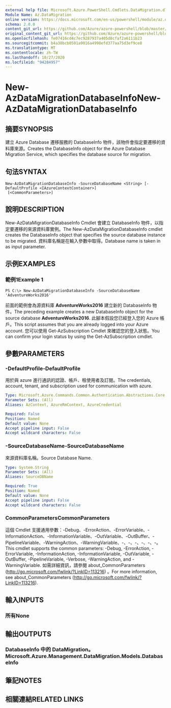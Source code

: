 ```yaml
---
external help file: Microsoft.Azure.PowerShell.Cmdlets.DataMigration.dll-Help.xml
Module Name: Az.DataMigration
online version: https://docs.microsoft.com/en-us/powershell/module/az.datamigration/New-AzDataMigrationDatabaseInfo
schema: 2.0.0
content_git_url: https://github.com/Azure/azure-powershell/blob/master/src/DataMigration/DataMigration/help/New-AzDataMigrationDatabaseInfo.md
original_content_git_url: https://github.com/Azure/azure-powershell/blob/master/src/DataMigration/DataMigration/help/New-AzDataMigrationDatabaseInfo.md
ms.openlocfilehash: fe07416cd4c7ec9287937a405d8cfaf2a6111b23
ms.sourcegitcommit: b4a38bcb0501a9016a4998efd377aa75d3ef9ce8
ms.translationtype: MT
ms.contentlocale: zh-TW
ms.lasthandoff: 10/27/2020
ms.locfileid: "94284957"
---
```

# <span data-ttu-id="a29fd-101">New-AzDataMigrationDatabaseInfo</span><span class="sxs-lookup"><span data-stu-id="a29fd-101">New-AzDataMigrationDatabaseInfo</span></span>

## <span data-ttu-id="a29fd-102">摘要</span><span class="sxs-lookup"><span data-stu-id="a29fd-102">SYNOPSIS</span></span>
<span data-ttu-id="a29fd-103">建立 Azure Database 遷移服務的 DatabaseInfo 物件，該物件會指定要遷移的資料庫來源。</span><span class="sxs-lookup"><span data-stu-id="a29fd-103">Creates the DatabaseInfo object for the Azure Database Migration Service, which specifies the database source for migration.</span></span>

## <span data-ttu-id="a29fd-104">句法</span><span class="sxs-lookup"><span data-stu-id="a29fd-104">SYNTAX</span></span>

```
New-AzDataMigrationDatabaseInfo -SourceDatabaseName <String> [-DefaultProfile <IAzureContextContainer>]
 [<CommonParameters>]
```

## <span data-ttu-id="a29fd-105">說明</span><span class="sxs-lookup"><span data-stu-id="a29fd-105">DESCRIPTION</span></span>
<span data-ttu-id="a29fd-106">New-AzDataMigrationDatabaseInfo Cmdlet 會建立 DatabaseInfo 物件，以指定要遷移的來源資料庫實例。</span><span class="sxs-lookup"><span data-stu-id="a29fd-106">The New-AzDataMigrationDatabaseInfo cmdlet creates the DatabaseInfo object that specifies the source database instance to be migrated.</span></span> <span data-ttu-id="a29fd-107">資料庫名稱是在輸入參數中取得。</span><span class="sxs-lookup"><span data-stu-id="a29fd-107">Database name is taken in as input parameter.</span></span>

## <span data-ttu-id="a29fd-108">示例</span><span class="sxs-lookup"><span data-stu-id="a29fd-108">EXAMPLES</span></span>

### <span data-ttu-id="a29fd-109">範例1</span><span class="sxs-lookup"><span data-stu-id="a29fd-109">Example 1</span></span>
```
PS C:\> New-AzDataMigrationDatabaseInfo -SourceDatabaseName 'AdventureWorks2016'
```

<span data-ttu-id="a29fd-110">前面的範例會為源資料庫 **AdventureWorks2016** 建立新的 DatabaseInfo 物件。</span><span class="sxs-lookup"><span data-stu-id="a29fd-110">The preceding example creates a new DatabaseInfo object for the source database **AdventureWorks2016**.</span></span>
<span data-ttu-id="a29fd-111">此腳本假設您已經登入您的 Azure 帳戶。</span><span class="sxs-lookup"><span data-stu-id="a29fd-111">This script assumes that you are already logged into your Azure account.</span></span> <span data-ttu-id="a29fd-112">您可以使用 Get-AzSubscription Cmdlet 來確認您的登入狀態。</span><span class="sxs-lookup"><span data-stu-id="a29fd-112">You can confirm your login status by using the Get-AzSubscription cmdlet.</span></span>

## <span data-ttu-id="a29fd-113">參數</span><span class="sxs-lookup"><span data-stu-id="a29fd-113">PARAMETERS</span></span>

### <span data-ttu-id="a29fd-114">-DefaultProfile</span><span class="sxs-lookup"><span data-stu-id="a29fd-114">-DefaultProfile</span></span>
<span data-ttu-id="a29fd-115">用於與 azure 進行通訊的認證、帳戶、租使用者及訂閱。</span><span class="sxs-lookup"><span data-stu-id="a29fd-115">The credentials, account, tenant, and subscription used for communication with azure.</span></span>

```yaml
Type: Microsoft.Azure.Commands.Common.Authentication.Abstractions.Core.IAzureContextContainer
Parameter Sets: (All)
Aliases: AzContext, AzureRmContext, AzureCredential

Required: False
Position: Named
Default value: None
Accept pipeline input: False
Accept wildcard characters: False
```

### <span data-ttu-id="a29fd-116">-SourceDatabaseName</span><span class="sxs-lookup"><span data-stu-id="a29fd-116">-SourceDatabaseName</span></span>
<span data-ttu-id="a29fd-117">來源資料庫名稱。</span><span class="sxs-lookup"><span data-stu-id="a29fd-117">Source Database Name.</span></span>

```yaml
Type: System.String
Parameter Sets: (All)
Aliases: SourceDBName

Required: True
Position: Named
Default value: None
Accept pipeline input: False
Accept wildcard characters: False
```

### <span data-ttu-id="a29fd-118">CommonParameters</span><span class="sxs-lookup"><span data-stu-id="a29fd-118">CommonParameters</span></span>
<span data-ttu-id="a29fd-119">這個 Cmdlet 支援通用參數：-Debug、-ErrorAction、-ErrorVariable、-InformationAction、-InformationVariable、-OutVariable、-OutBuffer、-PipelineVariable、-WarningAction、-WarningVariable、-、-、-、-、-、-。</span><span class="sxs-lookup"><span data-stu-id="a29fd-119">This cmdlet supports the common parameters: -Debug, -ErrorAction, -ErrorVariable, -InformationAction, -InformationVariable, -OutVariable, -OutBuffer, -PipelineVariable, -Verbose, -WarningAction, and -WarningVariable.</span></span> <span data-ttu-id="a29fd-120">如需詳細資訊，請參閱 about_CommonParameters (http://go.microsoft.com/fwlink/?LinkID=113216) 。</span><span class="sxs-lookup"><span data-stu-id="a29fd-120">For more information, see about_CommonParameters (http://go.microsoft.com/fwlink/?LinkID=113216).</span></span>

## <span data-ttu-id="a29fd-121">輸入</span><span class="sxs-lookup"><span data-stu-id="a29fd-121">INPUTS</span></span>

### <span data-ttu-id="a29fd-122">所有</span><span class="sxs-lookup"><span data-stu-id="a29fd-122">None</span></span>

## <span data-ttu-id="a29fd-123">輸出</span><span class="sxs-lookup"><span data-stu-id="a29fd-123">OUTPUTS</span></span>

### <span data-ttu-id="a29fd-124">DatabaseInfo 中的 DataMigration。</span><span class="sxs-lookup"><span data-stu-id="a29fd-124">Microsoft.Azure.Management.DataMigration.Models.DatabaseInfo</span></span>

## <span data-ttu-id="a29fd-125">筆記</span><span class="sxs-lookup"><span data-stu-id="a29fd-125">NOTES</span></span>

## <span data-ttu-id="a29fd-126">相關連結</span><span class="sxs-lookup"><span data-stu-id="a29fd-126">RELATED LINKS</span></span>
